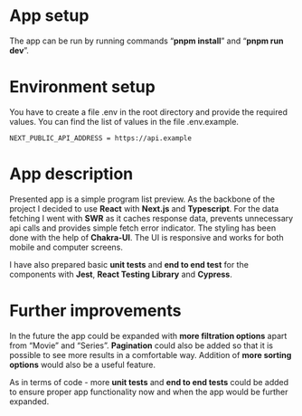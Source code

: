 # App setup

The app can be run by running commands “**pnpm install**” and “**pnpm run dev**”.

# Environment setup

You have to create a file .env in the root directory and provide the required values. You can find the list of values in the file .env.example.

```
NEXT_PUBLIC_API_ADDRESS = https://api.example
```

# App description

Presented app is a simple program list preview.
As the backbone of the project I decided to use **React** with **Next.js** and **Typescript**. For the data fetching I went with **SWR** as it caches response data, prevents unnecessary api calls and provides simple fetch error indicator. The styling has been done with the help of **Chakra-UI**. The UI is responsive and works for both mobile and computer screens.

I have also prepared basic **unit tests** and **end to end test** for the components with **Jest**, **React Testing Library** and **Cypress**.

# Further improvements

In the future the app could be expanded with **more filtration options** apart from “Movie” and “Series”. **Pagination** could also be added so that it is possible to see more results in a comfortable way. Addition of **more sorting options** would also be a useful feature.

As in terms of code - more **unit tests** and **end to end tests** could be added to ensure proper app functionality now and when the app would be further expanded.
